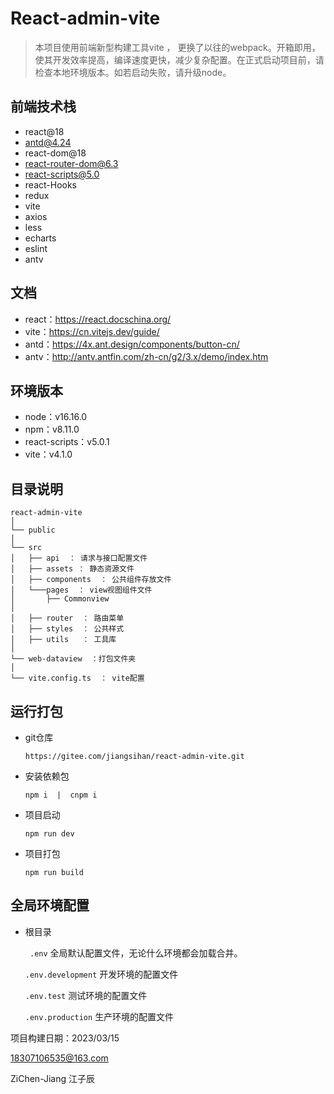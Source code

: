 # React-admin-vite
 

> 本项目使用前端新型构建工具vite ， 更换了以往的webpack。开箱即用，使其开发效率提高，编译速度更快，减少复杂配置。在正式启动项目前，请检查本地环境版本。如若启动失败，请升级node。

## 前端技术栈

- react@18
- antd@4.24
- react-dom@18
- react-router-dom@6.3
- react-scripts@5.0
- react-Hooks
- redux
- vite
- axios
- less
- echarts
- eslint
- antv

## 文档

- react：https://react.docschina.org/
- vite：https://cn.vitejs.dev/guide/
- antd：https://4x.ant.design/components/button-cn/
- antv：http://antv.antfin.com/zh-cn/g2/3.x/demo/index.htm

## 环境版本
- node：v16.16.0   
- npm：v8.11.0
- react-scripts：v5.0.1
- vite：v4.1.0

## 目录说明

```
react-admin-vite 
│
└── public 
│
└── src
│   ├── api  ： 请求与接口配置文件
│   ├── assets ： 静态资源文件
│   ├── components  ： 公共组件存放文件
│   └───pages  ： view视图组件文件
│       ├── Commonview  
│   	   
│   ├── router  ： 路由菜单
│   ├── styles  ： 公共样式
│   ├── utils   ： 工具库
│   
└── web-dataview  ：打包文件夹
│
└── vite.config.ts  ： vite配置
```

## 运行打包

- git仓库

  ```
  https://gitee.com/jiangsihan/react-admin-vite.git
  ```

- 安装依赖包

  ```
  npm i  |  cnpm i 
  ```

- 项目启动

  ```
  npm run dev
  ```

- 项目打包

  ```
  npm run build
  ```

## 全局环境配置

- 根目录

    ` .env`   全局默认配置文件，无论什么环境都会加载合并。 

    `.env.development`   开发环境的配置文件 

    `.env.test`  测试环境的配置文件 

    `.env.production`  生产环境的配置文件







项目构建日期：2023/03/15

18307106535@163.com

ZiChen-Jiang 江子辰
